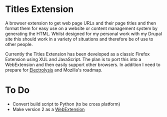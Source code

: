 # Titles Extension

A browser extension to get web page URLs and their page titles and then format them for easy use on a website or content management system by generating the HTML. Whilst designed for my personal work with my Drupal site this should work in a variety of situations and therefore be of use to other people.

Currently the Titles Extension has been developed as a classic Firefox Extension using XUL and JavaScript. The plan is to port this into a WebExtension and then easily support other browsers. In addition I need to prepare for [Electrolysis](https://developer.mozilla.org/en-US/Firefox/Multiprocess_Firefox) and Mozilla's roadmap.

# To Do
* Convert build script to Python (to be cross platform)
* Make version 2 as a [WebExtension](https://developer.mozilla.org/en-US/Add-ons/WebExtensions)